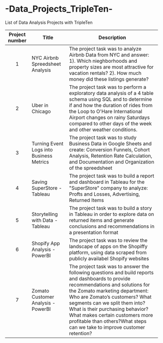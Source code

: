 # -Data_Projects_TripleTen-
List of Data Analysis Projects with TripleTen


| Project number | Title | Description |
| :-----------: | ----------- |----------- |
| 1 | NYC Airbnb Spreedsheet Analysis| The project task was to analyze Airbnb Data from NYC and answer: 1). Which nieghborhoods and property sizes are most attractive for vacation rentals? 2). How much money did these listings generate?  |
| 2 | Uber in Chicago | The project task was to perform a exploratory data analysis of a 4 table schema using SQL and to determine if and how the duration of rides from the Loop to O'Hare International Airport changes on rainy Saturdays compared to other days of the week and other weather conditions. |
| 3 | Turning Event Logs into Business Metrics | The project task was to study Business Data in Google Sheets and create: Conversion Funnels, Cohort Analysis, Retention Rate Calculation, and Documentation and Organization of the spreedsheet |
| 4 | Saving SuperStore - Tableau | The project task was to build a report and dashboard in Tableau for the "SuperStore" company to analyze: Profts and Losses, Advertising, Returned Items|
| 5 | Storytelling with Data - Tableau | The project task was to build a story in Tableau in order to explore data on returned items and generate conclusions and recommendations in a presentation format|
| 6 | Shopify App Analysis - PowerBI | The project task was to review the landscape of apps on the Shopiffy platform, using data scraped from publicly availabel Shopify websites|
| 7 | Zomato Customer Analysis - PowerBI | The project task was to answer the following questions and build reports and dashboards to provide recommendations and solutions for the Zomato marketing department: Who are Zomato’s customers? What segments can we split them into? What is their purchasing behavior? What makes certain customers more profitable than others?What steps can we take to improve customer retention? |
  



